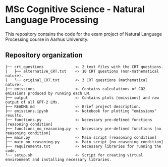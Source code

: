 # MSc Cognitive Science - Natural Language Processing
This repository contains the code for the exam project of Natural Language Processing course in Aarhus University.

## Repository organization
```
├── crt_questions              <- 2 text files with the CRT questions.
|   ├── alternative_CRT.txt    <- 10 CRT questions (non-mathematical nature).
|   └── original_CRT.txt       <- 3 CRT questions (mathematical nature).
├── emissions                  <- Contains calculations of CO2 emissions produced by running each LM.
├── output                     <- Contains plots [emissions] and raw output of all GPT-2 LMs.    
├── README.md                  <- Brief project description.                    
├── emissions.ipynb            <- Notebook for plotting "emissions" results.                
├── functions.py               <- Necessary pre-defined functions [reasoning condition]
├── functions_no_reasoning.py  <- Necessary pre-defined functions [no reasoning condition]            
├── main.py                    <- Main script [reasoning condition]
├── main_no_reasoning.py       <- Main script [no reasoning condition]
├── requirements.txt           <- Necessary libraries for running the code.
└── setup.sh                   <- Script for creating virtual environment and installing necessary libraries.
```
